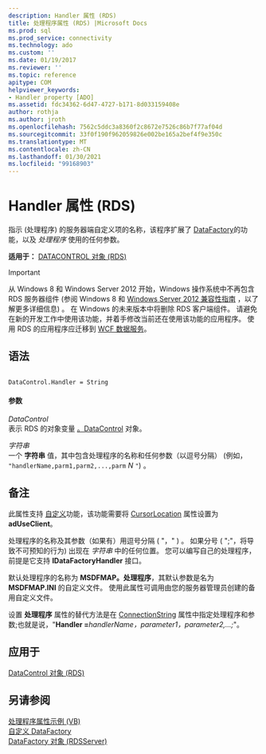 ```yaml
---
description: Handler 属性 (RDS)
title: 处理程序属性 (RDS) |Microsoft Docs
ms.prod: sql
ms.prod_service: connectivity
ms.technology: ado
ms.custom: ''
ms.date: 01/19/2017
ms.reviewer: ''
ms.topic: reference
apitype: COM
helpviewer_keywords:
- Handler property [ADO]
ms.assetid: fdc34362-6d47-4727-b171-8d033159408e
author: rothja
ms.author: jroth
ms.openlocfilehash: 7562c5ddc3a8360f2c8672e7526c86b7f77af04d
ms.sourcegitcommit: 33f0f190f962059826e002be165a2bef4f9e350c
ms.translationtype: MT
ms.contentlocale: zh-CN
ms.lasthandoff: 01/30/2021
ms.locfileid: "99168903"
---
```

# <a name="handler-property-rds"></a>Handler 属性 (RDS)
指示 (处理程序) 的服务器端自定义项的名称，该程序扩展了 [DataFactory](./datafactory-object-rdsserver.md)的功能，以及 *处理程序* 使用的任何参数。  
  
 **适用于：** [DATACONTROL 对象 (RDS)](./datacontrol-object-rds.md)  
  
> [!IMPORTANT]
>  从 Windows 8 和 Windows Server 2012 开始，Windows 操作系统中不再包含 RDS 服务器组件 (参阅 Windows 8 和 [Windows Server 2012 兼容性指南](https://www.microsoft.com/download/details.aspx?id=27416) ，以了解更多详细信息) 。 在 Windows 的未来版本中将删除 RDS 客户端组件。 请避免在新的开发工作中使用该功能，并着手修改当前还在使用该功能的应用程序。 使用 RDS 的应用程序应迁移到 [WCF 数据服务](/dotnet/framework/wcf/)。  
  
## <a name="syntax"></a>语法  
  
```  
  
DataControl.Handler = String  
```  
  
#### <a name="parameters"></a>参数  
 *DataControl*  
 表示 RDS 的对象变量 [。DataControl](./datacontrol-object-rds.md) 对象。  
  
 *字符串*  
 一个 **字符串** 值，其中包含处理程序的名称和任何参数（以逗号分隔） (例如， `"handlerName,parm1,parm2,...,parm` *N* `"`) 。  
  
## <a name="remarks"></a>备注  
 此属性支持 [自定义](../../guide/remote-data-service/datafactory-customization.md)功能，该功能需要将 [CursorLocation](../ado-api/cursorlocation-property-ado.md) 属性设置为 **adUseClient**。  
  
 处理程序的名称及其参数（如果有）用逗号分隔 ( "，" ) 。 如果分号 ( ";"，将导致不可预知的行为) 出现在 *字符串* 中的任何位置。 您可以编写自己的处理程序，前提是它支持 **IDataFactoryHandler** 接口。  
  
 默认处理程序的名称为 **MSDFMAP。处理程序**，其默认参数是名为 **MSDFMAP.INI** 的自定义文件。 使用此属性可调用由您的服务器管理员创建的备用自定义文件。  
  
 设置 **处理程序** 属性的替代方法是在 [ConnectionString](../ado-api/connectionstring-property-ado.md) 属性中指定处理程序和参数;也就是说，"**Handler =**_handlerName，parameter1，parameter2,...;_"。  
  
## <a name="applies-to"></a>应用于  
 [DataControl 对象 (RDS)](./datacontrol-object-rds.md)  
  
## <a name="see-also"></a>另请参阅  
 [处理程序属性示例 (VB) ](./handler-property-example-vb.md)   
 [自定义 DataFactory](../../guide/remote-data-service/datafactory-customization.md)   
 [DataFactory 对象 (RDSServer)](./datafactory-object-rdsserver.md)